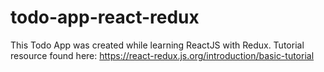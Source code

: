 # todo-app-react-redux
This Todo App was created while learning ReactJS with Redux. Tutorial resource found here: https://react-redux.js.org/introduction/basic-tutorial
